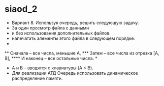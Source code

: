 # siaod_2


* Вариант 8. Используя очередь, решить следующую задачу.
* За один просмотр файла с данными 
* и без использования дополнительных файлов 
* напечатать элементы этого файла в следующем порядке:
* 
** Сначала – все числа, меньшие A, 
*** Затем – все числа из отрезка [A, B], 
**** И наконец – все остальные числа.
* 
* A и B – вводятся с клавиатуры (A < B).
* Для реализации АТД Очередь использовать динамическое распределение памяти.

